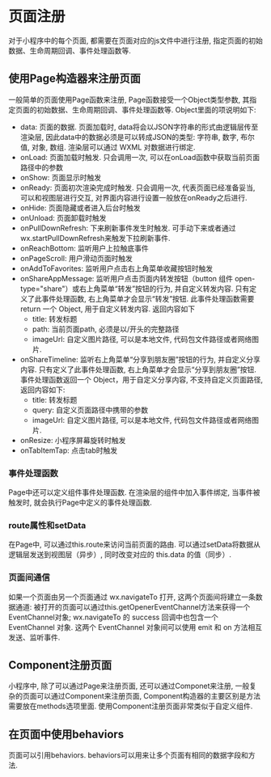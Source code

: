 # 页面注册

对于小程序中的每个页面, 都需要在页面对应的js文件中进行注册, 指定页面的初始数据、生命周期回调、事件处理函数等. 

## 使用Page构造器来注册页面

一般简单的页面使用Page函数来注册, Page函数接受一个Object类型参数, 其指定页面的初始数据、生命周期回调、事件处理函数等. Object里面的项说明如下: 

* data: 页面的数据. 页面加载时, data将会以JSON字符串的形式由逻辑层传至渲染层, 因此data中的数据必须是可以转成JSON的类型: 字符串, 数字, 布尔值, 对象, 数组. 渲染层可以通过 WXML 对数据进行绑定.
* onLoad: 页面加载时触发. 只会调用一次, 可以在onLoad函数中获取当前页面路径中的参数
* onShow: 页面显示时触发
* onReady: 页面初次渲染完成时触发. 只会调用一次, 代表页面已经准备妥当, 可以和视图层进行交互, 对界面内容进行设置一般放在onReady之后进行.
* onHide: 页面隐藏或者进入后台时触发
* onUnload: 页面卸载时触发
* onPullDownRefresh: 下来刷新事件发生时触发. 可手动下来或者通过wx.startPullDownRefresh来触发下拉刷新事件. 
* onReachBottom: 监听用户上拉触底事件
* onPageScroll: 用户滑动页面时触发
* onAddToFavorites: 监听用户点击右上角菜单收藏按钮时触发
* onShareAppMessage: 监听用户点击页面内转发按钮（button 组件 open-type="share"）或右上角菜单“转发”按钮的行为, 并自定义转发内容. 只有定义了此事件处理函数, 右上角菜单才会显示“转发”按钮. 此事件处理函数需要return 一个 Object, 用于自定义转发内容. 返回内容如下
  * title: 转发标题
  * path: 当前页面path, 必须是以/开头的完整路径
  * imageUrl: 自定义图片路径, 可以是本地文件, 代码包文件路径或者网络图片. 
* onShareTimeline: 监听右上角菜单“分享到朋友圈”按钮的行为, 并自定义分享内容. 只有定义了此事件处理函数, 右上角菜单才会显示“分享到朋友圈”按钮. 事件处理函数返回一个 Object，用于自定义分享内容, 不支持自定义页面路径, 返回内容如下: 
  * title: 转发标题
  * query: 自定义页面路径中携带的参数
  * imageUrl: 自定义图片路径, 可以是本地文件, 代码包文件路径或者网络图片.
* onResize: 小程序屏幕旋转时触发
* onTabItemTap: 点击tab时触发

### 事件处理函数

Page中还可以定义组件事件处理函数. 在渲染层的组件中加入事件绑定, 当事件被触发时, 就会执行Page中定义的事件处理函数. 

### route属性和setData

在Page中, 可以通过this.route来访问当前页面的路由. 可以通过setData将数据从逻辑层发送到视图层（异步）, 同时改变对应的 this.data 的值（同步）. 

### 页面间通信

如果一个页面由另一个页面通过 wx.navigateTo 打开, 这两个页面间将建立一条数据通道: 
被打开的页面可以通过this.getOpenerEventChannel方法来获得一个EventChannel对象; wx.navigateTo 的 success 回调中也包含一个 EventChannel 对象. 这两个 EventChannel 对象间可以使用 emit 和 on 方法相互发送、监听事件. 

## Component注册页面 

小程序中, 除了可以通过Page来注册页面, 还可以通过Componet来注册, 一般复杂的页面可以通过Component来注册页面, Component构造器的主要区别是方法需要放在methods选项里面. 使用Component注册页面非常类似于自定义组件. 
 
## 在页面中使用behaviors

页面可以引用behaviors. behaviors可以用来让多个页面有相同的数据字段和方法. 







